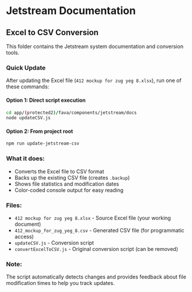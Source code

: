 # Jetstream Documentation

## Excel to CSV Conversion

This folder contains the Jetstream system documentation and conversion tools.

### Quick Update

After updating the Excel file (`412 mockup for zug yeg 8.xlsx`), run one of these commands:

#### Option 1: Direct script execution
```bash
cd app/(protected2)/fava/components/jetstream/docs
node updateCSV.js
```

#### Option 2: From project root
```bash
npm run update-jetstream-csv
```

### What it does:
- Converts the Excel file to CSV format
- Backs up the existing CSV file (creates `.backup`)
- Shows file statistics and modification dates
- Color-coded console output for easy reading

### Files:
- `412 mockup for zug yeg 8.xlsx` - Source Excel file (your working document)
- `412_mockup_for_zug_yeg_8.csv` - Generated CSV file (for programmatic access)
- `updateCSV.js` - Conversion script
- `convertExcelToCSV.js` - Original conversion script (can be removed)

### Note:
The script automatically detects changes and provides feedback about file modification times to help you track updates.
